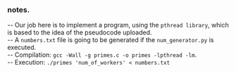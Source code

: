 ### notes.

-- Our job here is to implement a program, using the `pthread library`, which is based to the idea of the pseudocode uploaded.\
-- A `numbers.txt` file is going to be generated if the `num_generator.py` is executed.\
-- Compilation: `gcc -Wall -g primes.c -o primes -lpthread -lm`.\
-- Execution: `./primes 'num_of_workers' < numbers.txt`
